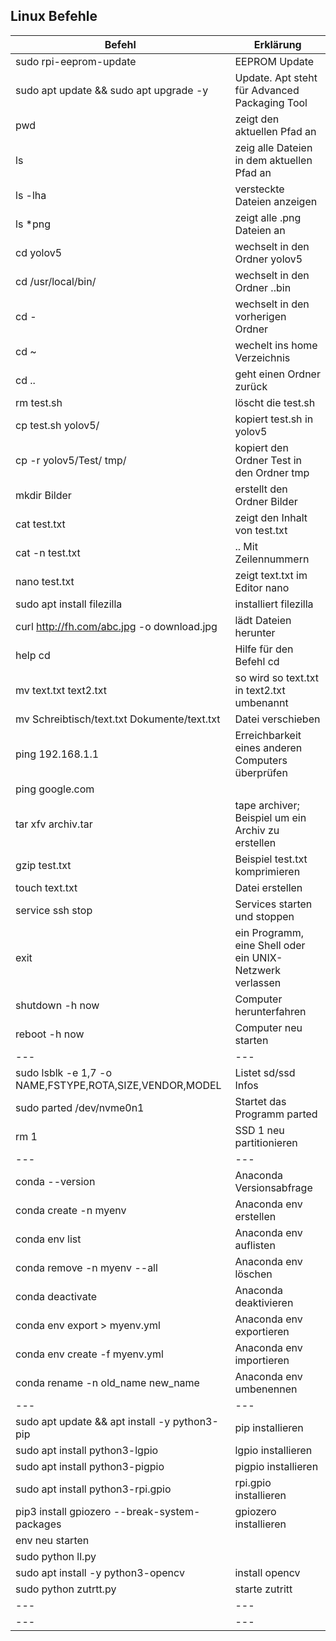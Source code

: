 
## Linux Befehle	




| Befehl| Erklärung | 
| -------- | -------- | 
|sudo rpi-eeprom-update|EEPROM Update|
|sudo apt update && sudo apt upgrade -y	|Update. Apt steht für Advanced Packaging Tool|
|pwd|	zeigt den aktuellen Pfad an|
|ls	|zeig alle Dateien in dem aktuellen Pfad an|
|ls -lha|	versteckte Dateien anzeigen|
|ls *png|	zeigt alle .png Dateien an|
|cd yolov5|	wechselt in den Ordner yolov5|
|cd /usr/local/bin/	|wechselt in den Ordner ..bin|
|cd -	|wechselt in den vorherigen Ordner|
|cd ~	|wechelt ins home Verzeichnis|
|cd ..	|geht einen Ordner zurück|
|rm test.sh|	löscht die test.sh|
|cp test.sh yolov5/	|kopiert test.sh in yolov5|
|cp -r yolov5/Test/ tmp/	|kopiert den Ordner Test in den Ordner tmp|
|mkdir Bilder|	erstellt den Ordner Bilder|
|cat test.txt|	zeigt den Inhalt von test.txt|
|cat -n test.txt	|.. Mit Zeilennummern|
|nano test.txt	|zeigt text.txt im Editor nano|
|sudo apt install filezilla|	installiert filezilla|
|curl http://fh.com/abc.jpg -o download.jpg	|lädt Dateien herunter|
|help cd	|Hilfe für den Befehl cd|
|mv text.txt text2.txt	|so wird so text.txt in text2.txt umbenannt|
|mv Schreibtisch/text.txt Dokumente/text.txt	|Datei verschieben|
|ping 192.168.1.1	|Erreichbarkeit eines anderen Computers überprüfen|
|ping google.com	| |
|tar xfv archiv.tar	|tape archiver; Beispiel um ein Archiv zu erstellen|
|gzip test.txt	|Beispiel test.txt komprimieren|
|touch text.txt	|Datei erstellen|
|service ssh stop	|Services starten und stoppen|
|exit|	ein Programm, eine Shell oder ein UNIX-Netzwerk verlassen|
|shutdown -h now|	Computer herunterfahren|
|reboot -h now|	Computer neu starten|
|---|---|
|sudo lsblk -e 1,7 -o NAME,FSTYPE,ROTA,SIZE,VENDOR,MODEL| Listet sd/ssd Infos|
|sudo parted /dev/nvme0n1| Startet das Programm parted |
|rm 1| SSD 1 neu partitionieren |
|---|---|
|conda --version | Anaconda Versionsabfrage |
|conda create -n myenv | Anaconda env erstellen  |
|conda env list  |  Anaconda env auflisten |
|conda remove -n myenv --all |Anaconda env löschen  |
|conda deactivate  |  Anaconda deaktivieren |
|conda env export > myenv.yml  |  Anaconda env exportieren |
|conda env create -f myenv.yml  | Anaconda env importieren |
|conda rename -n old_name new_name  | Anaconda env umbenennen |
|---|---|
|sudo apt update && apt install -y python3-pip|pip installieren |
|sudo apt install python3-lgpio| lgpio installieren|
|sudo apt install python3-pigpio| pigpio installieren |
|sudo apt install python3-rpi.gpio| rpi.gpio installieren |
|pip3 install gpiozero --break-system-packages|gpiozero installieren |
|env neu starten| |
|sudo python ll.py| |
|sudo apt install -y python3-opencv|install opencv|
|sudo python zutrtt.py| starte zutritt|
|---|---|
|---|---|






